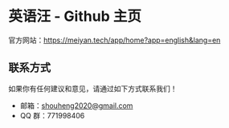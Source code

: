 # 英语汪 - Github 主页

官方网站：https://meiyan.tech/app/home?app=english&lang=en

## 联系方式

如果你有任何建议和意见，请通过如下方式联系我们！

- 邮箱：shouheng2020@gmail.com
- QQ 群：771998406
